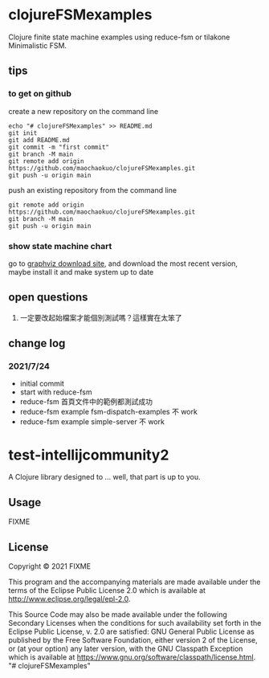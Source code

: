 # clojureFSMexamples

Clojure finite state machine examples using
reduce-fsm or tilakone Minimalistic FSM.

## tips 
### to get on github
create a new repository on the command line
```shell
echo "# clojureFSMexamples" >> README.md
git init
git add README.md
git commit -m "first commit"
git branch -M main
git remote add origin https://github.com/maochaokuo/clojureFSMexamples.git
git push -u origin main
```

push an existing repository from the command line
```shell
git remote add origin https://github.com/maochaokuo/clojureFSMexamples.git
git branch -M main
git push -u origin main
```

### show state machine chart
go to [graphviz download site](https://graphviz.org/download/), and download
the most recent version, maybe install it and make system up to date

## open questions
1. 一定要改起始檔案才能個別測試嗎？這樣實在太笨了

## change log
### 2021/7/24
- initial commit
- start with reduce-fsm
- reduce-fsm 首頁文件中的範例都測試成功
- reduce-fsm example fsm-dispatch-examples 不 work
- reduce-fsm example simple-server 不 work

#
#
#
#
#
#
#
#
#
#
# test-intellijcommunity2

A Clojure library designed to ... well, that part is up to you.

## Usage

FIXME

## License

Copyright © 2021 FIXME

This program and the accompanying materials are made available under the
terms of the Eclipse Public License 2.0 which is available at
http://www.eclipse.org/legal/epl-2.0.

This Source Code may also be made available under the following Secondary
Licenses when the conditions for such availability set forth in the Eclipse
Public License, v. 2.0 are satisfied: GNU General Public License as published by
the Free Software Foundation, either version 2 of the License, or (at your
option) any later version, with the GNU Classpath Exception which is available
at https://www.gnu.org/software/classpath/license.html.
"# clojureFSMexamples" 
